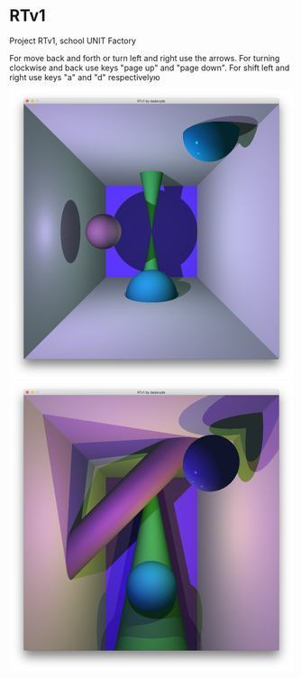 # RTv1

Project RTv1, school UNIT Factory

For move back and forth or turn left and right use the arrows.
For turning clockwise and back use keys "page up" and "page down".
For shift left and right use keys "a" and "d" respectivelyю

![scene_5](https://github.com/dadavyde/RTv1/blob/master/scene_5.png)
![scene_6](https://github.com/dadavyde/RTv1/blob/master/scene_6.png)
